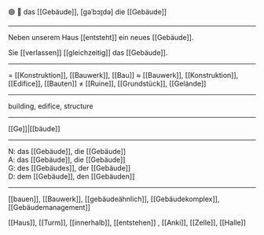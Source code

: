 🟢 🏢 das [[Gebäude]], [ɡəˈbɔɪ̯də]
die [[Gebäude]]

---
Neben unserem Haus [[entsteht]] ein neues [[Gebäude]].

Sie [[verlassen]] [[gleichzeitig]] das [[Gebäude]].

---
= [[Konstruktion]], [[Bauwerk]], [[Bau]]
≈ [[Bauwerk]], [[Konstruktion]], [[Edifice]], [[Bauten]]
≠ [[Ruine]], [[Grundstück]], [[Gelände]]

---
building, edifice, structure

---
[[Ge]]|[[bäude]]

---
N: das [[Gebäude]], die [[Gebäude]]  
A: das [[Gebäude]], die [[Gebäude]]  
G: des [[Gebäudes]], der [[Gebäude]]  
D: dem [[Gebäude]], den [[Gebäuden]]  

---
[[bauen]], [[Bauwerk]], [[gebäudeähnlich]], [[Gebäudekomplex]], [[Gebäudemanagement]]

[[Haus]], [[Turm]], [[innerhalb]], [[entstehen]]
, [[Anki]], [[Zelle]], [[Halle]]